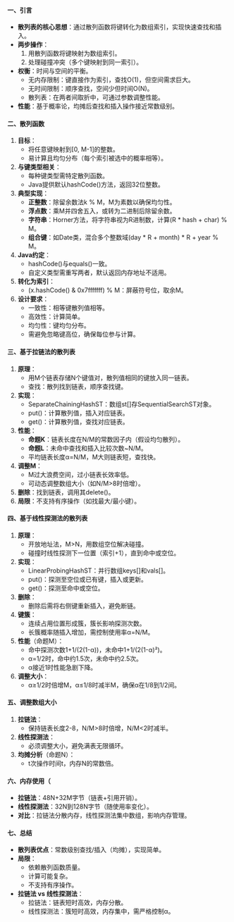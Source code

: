 
#### 一、引言

- **散列表的核心思想**：通过散列函数将键转化为数组索引，实现快速查找和插入。
- **两步操作**：
    1. 用散列函数将键映射为数组索引。
    2. 处理碰撞冲突（多个键映射到同一索引）。
- **权衡**：时间与空间的平衡。
    - 无内存限制：键直接作为索引，查找O(1)，但空间需求巨大。
    - 无时间限制：顺序查找，空间少但时间O(N)。
    - 散列表：在两者间取折中，可通过参数调整性能。
- **性能**：基于概率论，均摊后查找和插入操作接近常数级别。

#### 二、散列函数

1. **目标**：
    - 将任意键映射到[0, M-1]的整数。
    - 易计算且均匀分布（每个索引被选中的概率相等）。
2. **与键类型相关**：
    - 每种键类型需特定散列函数。
    - Java提供默认hashCode()方法，返回32位整数。
3. **典型实现**：
    - **正整数**：除留余数法k % M，M为素数以确保均匀性。
    - **浮点数**：乘M并四舍五入，或转为二进制后除留余数。
    - **字符串**：Horner方法，将字符串视为R进制数，计算(R * hash + char) % M。
    - **组合键**：如Date类，混合多个整数域(day * R + month) * R + year % M。
4. **Java约定**：
    - hashCode()与equals()一致。
    - 自定义类型需重写两者，默认返回内存地址不适用。
5. **转化为索引**：
    - (x.hashCode() & 0x7fffffff) % M：屏蔽符号位，取余M。
6. **设计要求**：
    - 一致性：相等键散列值相等。
    - 高效性：计算简单。
    - 均匀性：键均匀分布。
    - 需避免忽略键高位，确保每位参与计算。

#### 三、基于拉链法的散列表

1. **原理**：
    - 用M个链表存储N个键值对，散列值相同的键放入同一链表。
    - 查找：散列找到链表，顺序查找键。
2. **实现**：
    - SeparateChainingHashST：数组st[]存SequentialSearchST对象。
    - put()：计算散列值，插入对应链表。
    - get()：计算散列值，查找对应链表。
3. **性能**：
    - **命题K**：链表长度在N/M的常数因子内（假设均匀散列）。
    - **命题L**：未命中查找和插入比较次数~N/M。
    - 平均链表长度α=N/M，M大则链表短，查找快。
4. **调整M**：
    - M过大浪费空间，过小链表长效率低。
    - 可动态调整数组大小（如N/M>8时倍增）。
5. **删除**：找到链表，调用其delete()。
6. **局限**：不支持有序操作（如找最大/最小键）。

#### 四、基于线性探测法的散列表

1. **原理**：
    - 开放地址法，M>N，用数组空位解决碰撞。
    - 碰撞时线性探测下一位置（索引+1），直到命中或空位。
2. **实现**：
    - LinearProbingHashST：并行数组keys[]和vals[]。
    - put()：探测至空位或已有键，插入或更新。
    - get()：探测至命中或空位。
3. **删除**：
    - 删除后需将右侧键重新插入，避免断链。
4. **键簇**：
    - 连续占用位置形成簇，簇长影响探测次数。
    - 长簇概率随插入增加，需控制使用率α=N/M。
5. **性能**（命题M）：
    - 命中探测次数1+1/(2(1-α))，未命中1+1/(2(1-α)²)。
    - α=1/2时，命中约1.5次，未命中约2.5次。
    - α接近1时性能急剧下降。
6. **调整大小**：
    - α≥1/2时倍增M，α≤1/8时减半M，确保α在1/8到1/2间。

#### 五、调整数组大小

1. **拉链法**：
    - 保持链表长度2-8，N/M>8时倍增，N/M<2时减半。
2. **线性探测法**：
    - 必须调整大小，避免满表无限循环。
3. **均摊分析**（命题N）：
    - t次操作时间t，内存N的常数倍。

#### 六、内存使用（

- **拉链法**：48N+32M字节（链表+引用开销）。
- **线性探测法**：32N到128N字节（随使用率变化）。
- **对比**：拉链法分散内存，线性探测法集中数组，影响内存管理。

#### 七、总结

- **散列表优点**：常数级别查找/插入（均摊），实现简单。
- **局限**：
    - 依赖散列函数质量。
    - 计算可能复杂。
    - 不支持有序操作。
- **拉链法 vs 线性探测法**：
    - 拉链法：链表短时高效，内存分散。
    - 线性探测法：簇短时高效，内存集中，需严格控制α。